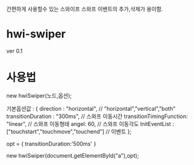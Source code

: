 간편하게 사용할수 있는 스와이프
스와프 이벤트의 추가,삭제가 용이함.

# hwi-swiper 
  ver  0.1 


# 사용법

  new hwiSwiper(노드,옵션);



  기본옵션값 : {
    direction : "horizontal",                              // "horizontal","vertical","both"
    transitionDuration : "300ms",                          // 스와프 이동시간
    transitionTimingFunction: "linear",                    // 스와프 이동형태
    angel: 60,                                             // 스와프 이동각도
    InitEventList : ["touchstart","touchmove","touchend"]  // 이벤트 
  };

  opt = {
    transitionDuration:'500ms'
  }
  
  new hwiSwiper(document.getElementById("a"),opt);



